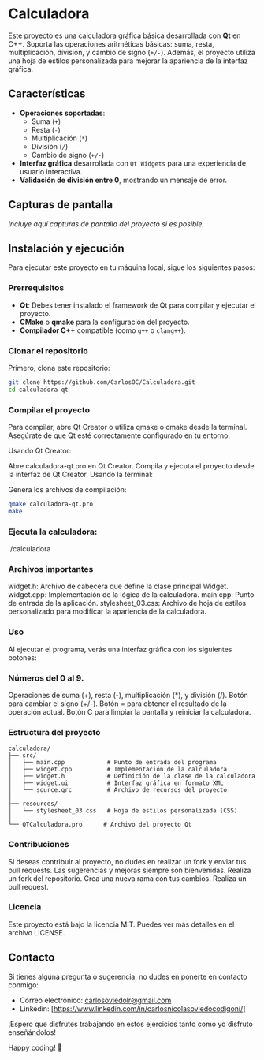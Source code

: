 # Calculadora
Este proyecto es una calculadora gráfica básica desarrollada con **Qt** en C++. Soporta las operaciones aritméticas básicas: suma, resta, multiplicación, división, y cambio de signo (`+/-`). Además, el proyecto utiliza una hoja de estilos personalizada para mejorar la apariencia de la interfaz gráfica.

## Características

- **Operaciones soportadas**:
  - Suma (`+`)
  - Resta (`-`)
  - Multiplicación (`*`)
  - División (`/`)
  - Cambio de signo (`+/-`)
- **Interfaz gráfica** desarrollada con `Qt Widgets` para una experiencia de usuario interactiva.
- **Validación de división entre 0**, mostrando un mensaje de error.

## Capturas de pantalla

_Incluye aquí capturas de pantalla del proyecto si es posible._

## Instalación y ejecución

Para ejecutar este proyecto en tu máquina local, sigue los siguientes pasos:

### Prerrequisitos

- **Qt**: Debes tener instalado el framework de Qt para compilar y ejecutar el proyecto.
- **CMake** o **qmake** para la configuración del proyecto.
- **Compilador C++** compatible (como `g++` o `clang++`).

### Clonar el repositorio

Primero, clona este repositorio:

```bash
git clone https://github.com/CarlosOC/Calculadora.git
cd calculadora-qt 
```

### Compilar el proyecto
Para compilar, abre Qt Creator o utiliza qmake o cmake desde la terminal. Asegúrate de que Qt esté correctamente configurado en tu entorno.

Usando Qt Creator:

Abre calculadora-qt.pro en Qt Creator.
Compila y ejecuta el proyecto desde la interfaz de Qt Creator.
Usando la terminal:

Genera los archivos de compilación:
```bash
qmake calculadora-qt.pro
make
```
### Ejecuta la calculadora:
./calculadora

### Archivos importantes
widget.h: Archivo de cabecera que define la clase principal Widget.
widget.cpp: Implementación de la lógica de la calculadora.
main.cpp: Punto de entrada de la aplicación.
stylesheet_03.css: Archivo de hoja de estilos personalizado para modificar la apariencia de la calculadora.

### Uso
Al ejecutar el programa, verás una interfaz gráfica con los siguientes botones:

### Números del 0 al 9.
Operaciones de suma (+), resta (-), multiplicación (*), y división (/).
Botón para cambiar el signo (+/-).
Botón = para obtener el resultado de la operación actual.
Botón C para limpiar la pantalla y reiniciar la calculadora.

### Estructura del proyecto
```
calculadora/
├── src/                    
│   ├── main.cpp            # Punto de entrada del programa
│   ├── widget.cpp          # Implementación de la calculadora
│   ├── widget.h            # Definición de la clase de la calculadora
│   ├── widget.ui           # Interfaz gráfica en formato XML
│   └── source.qrc          # Archivo de recursos del proyecto
│
├── resources/              
│   └── stylesheet_03.css   # Hoja de estilos personalizada (CSS)
│
└── QTCalculadora.pro      # Archivo del proyecto Qt
```
### Contribuciones
Si deseas contribuir al proyecto, no dudes en realizar un fork y enviar tus pull requests. Las sugerencias y mejoras siempre son bienvenidas.
Realiza un fork del repositorio.
Crea una nueva rama con tus cambios.
Realiza un pull request.

### Licencia
Este proyecto está bajo la licencia MIT. Puedes ver más detalles en el archivo LICENSE.

## Contacto

Si tienes alguna pregunta o sugerencia, no dudes en ponerte en contacto conmigo:

- Correo electrónico: carlosoviedolr@gmail.com
- Linkedin: [https://www.linkedin.com/in/carlosnicolasoviedocodigoni/]

¡Espero que disfrutes trabajando en estos ejercicios tanto como yo disfruto enseñándolos!

Happy coding! 🚀
